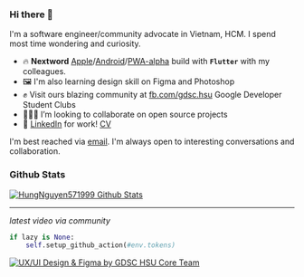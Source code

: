 ### Hi there 👋

I'm a software engineer/community advocate in Vietnam, HCM. I spend most time wondering and curiosity.

- 🔥 **Nextword** [Apple](https://apps.apple.com/vn/app/nextword/id1586762180)/[Android](https://play.google.com/store/apps/details?id=com.nextword.nextword)/[PWA-alpha](http://nextword-me-with-my-friends.web.app) build with **`Flutter`** with my colleagues.
- 🖼 I'm also learning design skill on Figma and Photoshop
- ✊ Visit ours blazing community at [fb.com/gdsc.hsu](https://www.facebook.com/gdsc.hsu) Google Developer Student Clubs
- 👨🏻‍💻 I’m looking to collaborate on open source projects
- 🔗 [LinkedIn](https://www.linkedin.com/in/hùng-nguyễn-5077561a6/) for work! [CV](https://github.com/HungNguyen571999/HungNguyen571999/blob/main/CV.pdf)

<div>
    I'm best reached via <a href="mailto:nguyenmanhhung571999@gmail.com"/>email</a>. I'm always open to interesting conversations and collaboration.
</div>
 


### Github Stats

[![HungNguyen571999 Github Stats](https://github-readme-stats.vercel.app/api?username=HungNguyen571999&count_private=true&theme=default&show_icons=true)](https://github.com/HungNguyen571999)

----
*latest video via community*
```python
if lazy is None:
    self.setup_github_action(#env.tokens)
```
<a href="https://www.youtube.com/watch?v=N5BhaML3p1s&t=296s" target="_blank"><img src="https://img.youtube.com/vi/N5BhaML3p1s/maxresdefault.jpg" 
alt="UX/UI Design & Figma by GDSC HSU Core Team"/></a>
